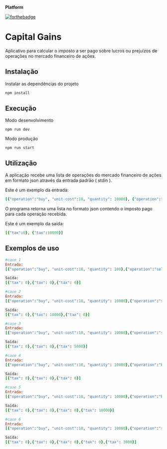 **Platform**

[![forthebadge](https://img.shields.io/badge/node.js-339933?logo=node.js&style=for-the-badge&logoColor=white)](https://forthebadge.com)


# Capital Gains

Aplicativo para calcular o imposto a ser pago sobre lucros ou prejuízos de operações no mercado financeiro de ações.


## Instalação
Instalar as dependências do projeto

```sh
npm install 
```


## Execução


Modo desenvolvimento
```
npm run dev
```

Modo produção
```
npm run start
```

## Utilização
A aplicação recebe uma lista de operações do mercado financeiro de ações em formato json através da entrada padrão ( stdin ).

Este é um exemplo da entrada:

```ruby
[{"operation":"buy", "unit-cost":10, "quantity": 10000}, {"operation":"sell","unit-cost":20, "quantity": 5000}]
```

O programa retorna uma lista no formato json contendo o imposto pago para cada operação recebida. 

Este é um exemplo da saída:
```ruby
[{"tax":0}, {"tax":10000}]
```




## Exemplos de uso
```ruby
#case 1
Entrada:
[{"operation":"buy", "unit-cost":10, "quantity": 100},{"operation":"sell", "unit-cost":15, "quantity": 50},{"operation":"sell", "unit-cost":15, "quantity": 50}]

Saída:
[{"tax": 0},{"tax": 0},{"tax": 0}]
```

```ruby
#case 2
Entrada:
[{"operation":"buy", "unit-cost":10, "quantity": 10000},{"operation":"sell","unit-cost":20, "quantity": 5000},{"operation":"sell", "unit-cost":5, "quantity":5000}]

Saída:
[{"tax": 0},{"tax": 10000},{"tax": 0}]
```


```ruby
#case 3
Entrada:
[{"operation":"buy", "unit-cost":10, "quantity": 10000},{"operation":"sell","unit-cost":5, "quantity": 5000},{"operation":"sell", "unit-cost":20, "quantity":5000}]

Saída:
[{"tax": 0},{"tax": 0},{"tax": 5000}]
```



```ruby
#case 4
Entrada:
[{"operation":"buy", "unit-cost":10, "quantity": 10000},{"operation":"buy","unit-cost":25, "quantity": 5000},{"operation":"sell", "unit-cost":15,"quantity": 10000}]

Saída:
[{"tax": 0},{"tax": 0},{"tax": 0}]
```

```ruby
#case 5
Entrada:
[{"operation":"buy", "unit-cost":10, "quantity": 10000},{"operation":"buy","unit-cost":25, "quantity": 5000},{"operation":"sell", "unit-cost":15,"quantity": 10000},{"operation":"sell", "unit-cost":25, "quantity": 5000}]

Saída:
[{"tax": 0},{"tax": 0},{"tax": 0},{"tax": 10000}]
```


```ruby
#case 6
Entrada:
[{"operation":"buy", "unit-cost":10, "quantity": 10000},{"operation":"sell","unit-cost":2, "quantity": 5000},{"operation":"sell", "unit-cost":20, "quantity":2000},{"operation":"sell", "unit-cost":20, "quantity": 2000},{"operation":"sell","unit-cost":25, "quantity": 1000}]

Saída:
[{"tax": 0},{"tax": 0},{"tax": 0},{"tax": 0},{"tax": 3000}]
```
